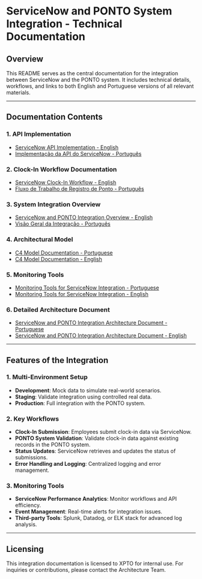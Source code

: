 
# ServiceNow and PONTO System Integration - Technical Documentation

## Overview
This README serves as the central documentation for the integration between ServiceNow and the PONTO system. It includes technical details, workflows, and links to both English and Portuguese versions of all relevant materials.

---

## Documentation Contents

### 1. API Implementation
- [ServiceNow API Implementation - English](en/servicenow_api_workflow-en.md)
- [Implementação da API do ServiceNow - Português](en/servicenow_ponto_api_implementation-pt.md)

### 2. Clock-In Workflow Documentation
- [ServiceNow Clock-In Workflow - English](en/servicenow_clockin_api_workflow-pt.md)
- [Fluxo de Trabalho de Registro de Ponto - Português](pt/servicenow_clockin_api_workflow-pt.md)

### 3. System Integration Overview
- [ServiceNow and PONTO Integration Overview - English](en/ServiceNow_PONTO_Integration_README-en.md)
- [Visão Geral da Integração - Português](pt/ServiceNow_PONTO_Integration_README-pt.md)

### 4. Architectural Model
- [C4 Model Documentation - Portuguese](pt/c4_model_documentacao-pt.md)
- [C4 Model Documentation - English](en/c4_model_documentation-en.md)

### 5. Monitoring Tools
- [Monitoring Tools for ServiceNow Integration - Portuguese](pt/servicenow_monitoring_tools-pt.md)
- [Monitoring Tools for ServiceNow Integration - English](en/servicenow_monitoring_tools-en.md)

### 6. Detailed Architecture Document
- [ServiceNow and PONTO Integration Architecture Document - Portuguese](pt/architecture_document_servicenow_ponto-pt.md)
- [ServiceNow and PONTO Integration Architecture Document - English](en/architecture_document_servicenow_ponto-en.md)

---

## Features of the Integration

### 1. Multi-Environment Setup
- **Development**: Mock data to simulate real-world scenarios.
- **Staging**: Validate integration using controlled real data.
- **Production**: Full integration with the PONTO system.

### 2. Key Workflows
- **Clock-In Submission**: Employees submit clock-in data via ServiceNow.
- **PONTO System Validation**: Validate clock-in data against existing records in the PONTO system.
- **Status Updates**: ServiceNow retrieves and updates the status of submissions.
- **Error Handling and Logging**: Centralized logging and error management.

### 3. Monitoring Tools
- **ServiceNow Performance Analytics**: Monitor workflows and API efficiency.
- **Event Management**: Real-time alerts for integration issues.
- **Third-party Tools**: Splunk, Datadog, or ELK stack for advanced log analysis.

---

## Licensing
This integration documentation is licensed to XPTO for internal use. For inquiries or contributions, please contact the Architecture Team.
